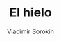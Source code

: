 ---
title: "El hielo"
subtitle: ""
description: ""
layout: book
author: Vladimir Sorokin
started: 2024-03-01
read: 2024-03-18
status: read
rating: 4
color: 
cover: 
pages: 336
progress: 0
link: https://en.wikipedia.org/wiki/Ice_(Sorokin_novel)
---